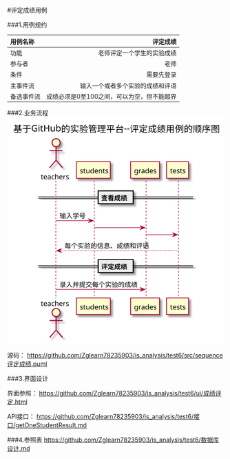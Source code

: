 #评定成绩用例

###1.用例规约

| 用例名称  |  评定成绩 |
| :-----| ----: | 
| 功能 | 老师评定一个学生的实验成绩 |
| 参与者	 | 老师 |
| 条件 | 需要先登录 |
| 主事件流	 | 输入一个或者多个实验的成绩和评语 |
| 备选事件流 | 成绩必须是0至100之间，可以为空，但不能超界|

###2.业务流程
![](sequence评定成绩.svg)

源码：
https://github.com/Zglearn78235903/is_analysis/test6/src/sequence评定成绩.puml

###3.界面设计

界面参照：
https://github.com/Zglearn78235903/is_analysis/test6/ui/成绩评定.html

API接口：
https://github.com/Zglearn78235903/is_analysis/test6/接口/getOneStudentResult.md

###4.参照表
 https://github.com/Zglearn78235903/is_analysis/test6/数据库设计.md
